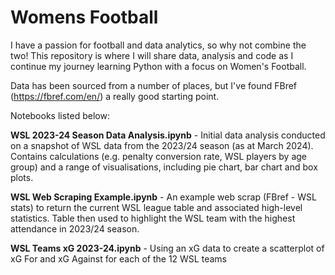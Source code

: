 # Womens Football

I have a passion for football and data analytics, so why not combine the two!
This repository is where I will share data, analysis and code as I continue my journey learning Python with a focus on Women's Football.

Data has been sourced from a number of places, but I've found FBref (https://fbref.com/en/) a really good starting point.

Notebooks listed below:

**WSL 2023-24 Season Data Analysis.ipynb** - Initial data analysis conducted on a snapshot of WSL data from the 2023/24 season (as at March 2024). Contains calculations (e.g. penalty conversion rate, WSL players by age group) and a range of visualisations, including pie chart, bar chart and box plots.

**WSL Web Scraping Example.ipynb** - An example web scrap (FBref - WSL stats) to return the current WSL league table and associated high-level statistics. Table then used to highlight the WSL team with the highest attendance in 2023/24 season.

**WSL Teams xG 2023-24.ipynb** - Using an xG data to create a scatterplot of xG For and xG Against for each of the 12 WSL teams
